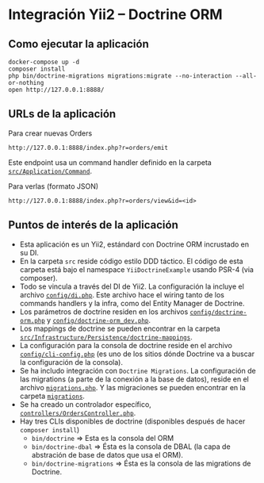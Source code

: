 # Integración Yii2 – Doctrine ORM

## Como ejecutar la aplicación

    docker-compose up -d
    composer install
    php bin/doctrine-migrations migrations:migrate --no-interaction --all-or-nothing
    open http://127.0.0.1:8888/
    
## URLs de la aplicación

Para crear nuevas Orders

    http://127.0.0.1:8888/index.php?r=orders/emit
    
Este endpoint usa un command handler definido en la carpeta [`src/Application/Command`](src/Application/Command).

Para verlas (formato JSON)

    http://127.0.0.1:8888/index.php?r=orders/view&id=<id>

## Puntos de interés de la aplicación

* Esta aplicación es un Yii2, estándard con Doctrine ORM incrustado en su DI.
* En la carpeta `src` reside código estilo DDD táctico. El código de esta carpeta está bajo el namespace `YiiDoctrineExample` usando PSR-4 (via composer).
* Todo se vincula a través del DI de Yii2. La configuración la incluye el archivo [`config/di.php`](config/di.php). Este archivo hace el wiring tanto de los commands handlers y la infra, como del Entity Manager de Doctrine.
* Los parámetros de doctrine residen en los archivos [`config/doctrine-orm.php`](config/doctrine-orm.php) y [`config/doctrine-orm_dev.php`](config/doctrine-orm_dev.php).
* Los mappings de doctrine se pueden encontrar en la carpeta [`src/Infrastructure/Persistence/doctrine-mappings`](src/Infrastructure/Persistence/doctrine-mappings).
* La configuración para la consola de doctrine reside en el archivo [`config/cli-config.php`](config/cli-config.php) (es uno de los sitios dónde Doctrine va a buscar la configuración de la consola).
* Se ha includo integración con `Doctrine Migrations`. La configuración de las migrations (a parte de la conexión a la base de datos), reside en el archivo [`migrations.php`](migrations.php). Y las migraciones se pueden encontrar en la carpeta [`migrations`](migrations).
* Se ha creado un controlador específico, [`controllers/OrdersController.php`](controllers/OrdersController.php).
* Hay tres CLIs disponibles de doctrine (disponibles después de hacer `composer install`)
    * `bin/doctrine` => Esta es la consola del ORM
    * `bin/doctrine-dbal` => Ésta es la consola de DBAL (la capa de abstración de base de datos que usa el ORM).
    * `bin/doctrine-migrations` => Ésta es la consola de las migrations de Doctrine.

